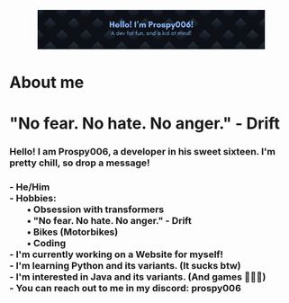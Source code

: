 <p align="center"> <img width="80%" alt="Banner" src="./assets/banner.png"/> </p>
<body>
	<h1>
		About me <br>
	<h1/>
		"No fear. No hate. No anger." - Drift
	<h3> Hello! I am Prospy006, a developer in his sweet sixteen. I'm pretty chill, so drop a message! <h3/>
		- He/Him <br>
		- Hobbies: <br>
&nbsp;&nbsp;&nbsp;&nbsp;&nbsp;&nbsp;&nbsp;&nbsp;• Obsession with transformers <br>
&nbsp;&nbsp;&nbsp;&nbsp;&nbsp;&nbsp;&nbsp;&nbsp;• "No fear. No hate. No anger." - Drift <br>
&nbsp;&nbsp;&nbsp;&nbsp;&nbsp;&nbsp;&nbsp;&nbsp;• Bikes (Motorbikes) <br>
&nbsp;&nbsp;&nbsp;&nbsp;&nbsp;&nbsp;&nbsp;&nbsp;• Coding <br>
		- I'm currently working on a Website for myself! <br>
		- I'm learning Python and its variants. (It sucks btw) <br>
		- I'm interested in Java and its variants. (And games 🤑🤑🤑) <br>
		- You can reach out to me in my discord: prospy006 <br>


<body/>
